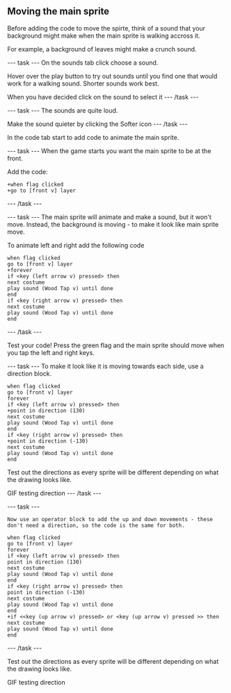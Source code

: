 ## Moving the main sprite

Before adding the code to move the spirte, think of a sound that your background might make when the main sprite is walking accross it. 

For example, a background of leaves might make a crunch sound. 

--- task ---
On the sounds tab click choose a sound.

Hover over the play button to try out sounds until you find one that would work for a walking sound. Shorter sounds work best. 

When you have decided click on the sound to select it
--- /task ---

--- task ---
The sounds are quite loud.

Make the sound quieter by clicking the Softer icon
--- /task ---

In the code tab start to add code to animate the main sprite.

--- task ---
When the game starts you want the main sprite to be at the front.

Add the code:

```blocks3
+when flag clicked
+go to [front v] layer
```
--- /task ---


--- task ---
The main sprite will animate and make a sound, but it won't move. Instead, the background is moving - to make it look like main sprite move.

To animate left and right add the following code 

```blocks3
when flag clicked
go to [front v] layer
+forever
if <key (left arrow v) pressed> then
next costume
play sound (Wood Tap v) until done
end
if <key (right arrow v) pressed> then
next costume
play sound (Wood Tap v) until done
end
```
--- /task ---

Test your code! Press the green flag and the main sprite should move when you tap the left and right keys.

--- task ---
To make it look like it is moving towards each side, use a direction block.

```blocks3
when flag clicked
go to [front v] layer
forever
if <key (left arrow v) pressed> then
+point in direction (130)
next costume
play sound (Wood Tap v) until done
end
if <key (right arrow v) pressed> then
+point in direction (-130)
next costume
play sound (Wood Tap v) until done
end
```

Test out the directions as every sprite will be different depending on what the drawing looks like.

GIF testing direction
--- /task ---

--- task ---
```blocks3
Now use an operator block to add the up and down movements - these don't need a direction, so the code is the same for both.

when flag clicked
go to [front v] layer
forever
if <key (left arrow v) pressed> then
point in direction (130)
next costume
play sound (Wood Tap v) until done
end
if <key (right arrow v) pressed> then
point in direction (-130)
next costume
play sound (Wood Tap v) until done
end
+if <<key (up arrow v) pressed> or <key (up arrow v) pressed >> then
next costume
play sound (Wood Tap v) until done
end
```
--- /task ---

Test out the directions as every sprite will be different depending on what the drawing looks like.

GIF testing direction